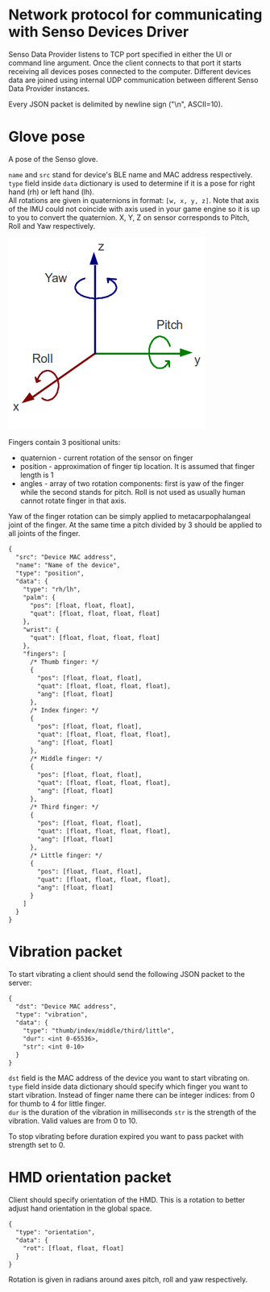 # Network protocol for communicating with Senso Devices Driver

Senso Data Provider listens to TCP port specified in either the UI or command line argument. Once the client connects to that port it starts receiving all devices poses connected to the computer. Different devices data are joined using internal UDP communication between different Senso Data Provider instances.

Every JSON packet is delimited by newline sign ("\n", ASCII=10).

# Glove pose

A pose of the Senso glove.  

`name` and `src` stand for device's BLE name and MAC address respectively. `type` field inside `data` dictionary is used to determine if it is a pose for right hand (rh) or left hand (lh).  
All rotations are given in quaternions in format: `[w, x, y, z]`. Note that axis of the IMU could not coincide with axis used in your game engine so it is up to you to convert the quaternion.
X, Y, Z on sensor corresponds to Pitch, Roll and Yaw respectively.

![Pitch Roll Yaw](img/roll_pitch_yaw.png)

Fingers contain 3 positional units:
* quaternion - current rotation of the sensor on finger
* position - approximation of finger tip location. It is assumed that finger length is 1
* angles - array of two rotation components: first is yaw of the finger while the second stands for pitch. Roll is not used as usually human cannot rotate finger in that axis.

Yaw of the finger rotation can be simply applied to metacarpophalangeal joint of the finger. At the same time a pitch divided by 3 should be applied to all joints of the finger.

```
{
  "src": "Device MAC address",
  "name": "Name of the device",
  "type": "position",
  "data": {
    "type": "rh/lh",
    "palm": {
      "pos": [float, float, float],
      "quat": [float, float, float, float]
    },
    "wrist": {
      "quat": [float, float, float, float]
    },
    "fingers": [
      /* Thumb finger: */
      {
        "pos": [float, float, float],
        "quat": [float, float, float, float],
        "ang": [float, float]
      },
      /* Index finger: */
      {
        "pos": [float, float, float],
        "quat": [float, float, float, float],
        "ang": [float, float]
      },
      /* Middle finger: */
      {
        "pos": [float, float, float],
        "quat": [float, float, float, float],
        "ang": [float, float]
      },
      /* Third finger: */
      {
        "pos": [float, float, float],
        "quat": [float, float, float, float],
        "ang": [float, float]
      },
      /* Little finger: */
      {
        "pos": [float, float, float],
        "quat": [float, float, float, float],
        "ang": [float, float]
      }
    ]
  }
}
```

# Vibration packet

To start vibrating a client should send the following JSON packet to the server:

```
{
  "dst": "Device MAC address",
  "type": "vibration",
  "data": {
    "type": "thumb/index/middle/third/little",
    "dur": <int 0-65536>,
    "str": <int 0-10>
  }
}
```

`dst` field is the MAC address of the device you want to start vibrating on.  
`type` field inside data dictionary should specify which finger you want to start vibration. Instead of finger name there can be integer indices: from 0 for thumb to 4 for little finger.  
`dur` is the duration of the vibration in milliseconds
`str` is the strength of the vibration. Valid values are from 0 to 10.

To stop vibrating before duration expired you want to pass packet with strength set to 0.

# HMD orientation packet

Client should specify orientation of the HMD. This is a rotation to better adjust hand orientation in the global space.

```
{
  "type": "orientation",
  "data": {
    "rot": [float, float, float]
  }
}
```

Rotation is given in radians around axes pitch, roll and yaw respectively.

